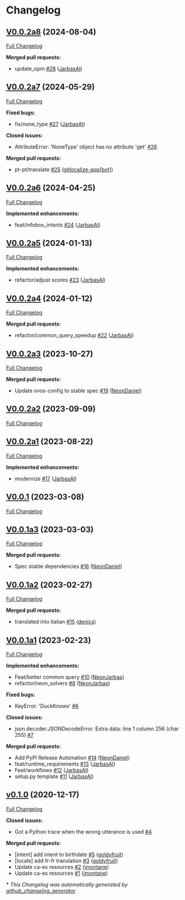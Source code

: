 # Changelog

## [V0.0.2a8](https://github.com/OpenVoiceOS/skill-ovos-ddg/tree/V0.0.2a8) (2024-08-04)

[Full Changelog](https://github.com/OpenVoiceOS/skill-ovos-ddg/compare/V0.0.2a7...V0.0.2a8)

**Merged pull requests:**

- update\_opm [\#28](https://github.com/OpenVoiceOS/skill-ovos-ddg/pull/28) ([JarbasAl](https://github.com/JarbasAl))

## [V0.0.2a7](https://github.com/OpenVoiceOS/skill-ovos-ddg/tree/V0.0.2a7) (2024-05-29)

[Full Changelog](https://github.com/OpenVoiceOS/skill-ovos-ddg/compare/V0.0.2a6...V0.0.2a7)

**Fixed bugs:**

- fix/none\_type [\#27](https://github.com/OpenVoiceOS/skill-ovos-ddg/pull/27) ([JarbasAl](https://github.com/JarbasAl))

**Closed issues:**

- AttributeError: 'NoneType' object has no attribute 'get' [\#26](https://github.com/OpenVoiceOS/skill-ovos-ddg/issues/26)

**Merged pull requests:**

- pt-pt/translate [\#25](https://github.com/OpenVoiceOS/skill-ovos-ddg/pull/25) ([gitlocalize-app[bot]](https://github.com/apps/gitlocalize-app))

## [V0.0.2a6](https://github.com/OpenVoiceOS/skill-ovos-ddg/tree/V0.0.2a6) (2024-04-25)

[Full Changelog](https://github.com/OpenVoiceOS/skill-ovos-ddg/compare/V0.0.2a5...V0.0.2a6)

**Implemented enhancements:**

- feat/infobox\_intents [\#24](https://github.com/OpenVoiceOS/skill-ovos-ddg/pull/24) ([JarbasAl](https://github.com/JarbasAl))

## [V0.0.2a5](https://github.com/OpenVoiceOS/skill-ovos-ddg/tree/V0.0.2a5) (2024-01-13)

[Full Changelog](https://github.com/OpenVoiceOS/skill-ovos-ddg/compare/V0.0.2a4...V0.0.2a5)

**Implemented enhancements:**

- refactor/adjust scores [\#23](https://github.com/OpenVoiceOS/skill-ovos-ddg/pull/23) ([JarbasAl](https://github.com/JarbasAl))

## [V0.0.2a4](https://github.com/OpenVoiceOS/skill-ovos-ddg/tree/V0.0.2a4) (2024-01-12)

[Full Changelog](https://github.com/OpenVoiceOS/skill-ovos-ddg/compare/V0.0.2a3...V0.0.2a4)

**Merged pull requests:**

- refactor/common\_query\_speedup [\#22](https://github.com/OpenVoiceOS/skill-ovos-ddg/pull/22) ([JarbasAl](https://github.com/JarbasAl))

## [V0.0.2a3](https://github.com/OpenVoiceOS/skill-ovos-ddg/tree/V0.0.2a3) (2023-10-27)

[Full Changelog](https://github.com/OpenVoiceOS/skill-ovos-ddg/compare/V0.0.2a2...V0.0.2a3)

**Merged pull requests:**

- Update ovos-config to stable spec [\#19](https://github.com/OpenVoiceOS/skill-ovos-ddg/pull/19) ([NeonDaniel](https://github.com/NeonDaniel))

## [V0.0.2a2](https://github.com/OpenVoiceOS/skill-ovos-ddg/tree/V0.0.2a2) (2023-09-09)

[Full Changelog](https://github.com/OpenVoiceOS/skill-ovos-ddg/compare/V0.0.2a1...V0.0.2a2)

## [V0.0.2a1](https://github.com/OpenVoiceOS/skill-ovos-ddg/tree/V0.0.2a1) (2023-08-22)

[Full Changelog](https://github.com/OpenVoiceOS/skill-ovos-ddg/compare/V0.0.1...V0.0.2a1)

**Implemented enhancements:**

- modernize [\#17](https://github.com/OpenVoiceOS/skill-ovos-ddg/pull/17) ([JarbasAl](https://github.com/JarbasAl))

## [V0.0.1](https://github.com/OpenVoiceOS/skill-ovos-ddg/tree/V0.0.1) (2023-03-08)

[Full Changelog](https://github.com/OpenVoiceOS/skill-ovos-ddg/compare/V0.0.1a3...V0.0.1)

## [V0.0.1a3](https://github.com/OpenVoiceOS/skill-ovos-ddg/tree/V0.0.1a3) (2023-03-03)

[Full Changelog](https://github.com/OpenVoiceOS/skill-ovos-ddg/compare/V0.0.1a2...V0.0.1a3)

**Merged pull requests:**

- Spec stable dependencies [\#16](https://github.com/OpenVoiceOS/skill-ovos-ddg/pull/16) ([NeonDaniel](https://github.com/NeonDaniel))

## [V0.0.1a2](https://github.com/OpenVoiceOS/skill-ovos-ddg/tree/V0.0.1a2) (2023-02-27)

[Full Changelog](https://github.com/OpenVoiceOS/skill-ovos-ddg/compare/V0.0.1a1...V0.0.1a2)

**Merged pull requests:**

- translated into italian [\#15](https://github.com/OpenVoiceOS/skill-ovos-ddg/pull/15) ([denics](https://github.com/denics))

## [V0.0.1a1](https://github.com/OpenVoiceOS/skill-ovos-ddg/tree/V0.0.1a1) (2023-02-23)

[Full Changelog](https://github.com/OpenVoiceOS/skill-ovos-ddg/compare/v0.1.0...V0.0.1a1)

**Implemented enhancements:**

- Feat/better common query [\#10](https://github.com/OpenVoiceOS/skill-ovos-ddg/pull/10) ([NeonJarbas](https://github.com/NeonJarbas))
- refactor/neon\_solvers [\#8](https://github.com/OpenVoiceOS/skill-ovos-ddg/pull/8) ([NeonJarbas](https://github.com/NeonJarbas))

**Fixed bugs:**

- KeyError: 'DuckKnows' [\#6](https://github.com/OpenVoiceOS/skill-ovos-ddg/issues/6)

**Closed issues:**

- json.decoder.JSONDecodeError: Extra data: line 1 column 256 \(char 255\) [\#7](https://github.com/OpenVoiceOS/skill-ovos-ddg/issues/7)

**Merged pull requests:**

- Add PyPI Release Automation [\#14](https://github.com/OpenVoiceOS/skill-ovos-ddg/pull/14) ([NeonDaniel](https://github.com/NeonDaniel))
- feat/runtime\_requirements [\#13](https://github.com/OpenVoiceOS/skill-ovos-ddg/pull/13) ([JarbasAl](https://github.com/JarbasAl))
- Feat/workflows [\#12](https://github.com/OpenVoiceOS/skill-ovos-ddg/pull/12) ([JarbasAl](https://github.com/JarbasAl))
- setup.py template [\#11](https://github.com/OpenVoiceOS/skill-ovos-ddg/pull/11) ([JarbasAl](https://github.com/JarbasAl))

## [v0.1.0](https://github.com/OpenVoiceOS/skill-ovos-ddg/tree/v0.1.0) (2020-12-17)

[Full Changelog](https://github.com/OpenVoiceOS/skill-ovos-ddg/compare/fc5ed5acb4e0ddadbc28050676065abad8fb2c1d...v0.1.0)

**Closed issues:**

- Got a Python trace when the wrong utterance is used [\#4](https://github.com/OpenVoiceOS/skill-ovos-ddg/issues/4)

**Merged pull requests:**

- \[intent\] add intent to birthdate [\#5](https://github.com/OpenVoiceOS/skill-ovos-ddg/pull/5) ([goldyfruit](https://github.com/goldyfruit))
- \[locale\] add fr-fr translation [\#3](https://github.com/OpenVoiceOS/skill-ovos-ddg/pull/3) ([goldyfruit](https://github.com/goldyfruit))
- Update ca-es resources [\#2](https://github.com/OpenVoiceOS/skill-ovos-ddg/pull/2) ([jmontane](https://github.com/jmontane))
- Update ca-es resources [\#1](https://github.com/OpenVoiceOS/skill-ovos-ddg/pull/1) ([jmontane](https://github.com/jmontane))



\* *This Changelog was automatically generated by [github_changelog_generator](https://github.com/github-changelog-generator/github-changelog-generator)*
